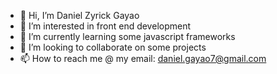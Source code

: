 - 👋 Hi, I’m Daniel Zyrick Gayao
- 👀 I’m interested in front end development
- 🌱 I’m currently learning some javascript frameworks
- 💞️ I’m looking to collaborate on some projects
- 📫 How to reach me @ my email: daniel.gayao7@gmail.com

<!---
knowsblednyahaha/knowsblednyahaha is a ✨ special ✨ repository because its `README.md` (this file) appears on your GitHub profile.
You can click the Preview link to take a look at your changes.
--->
